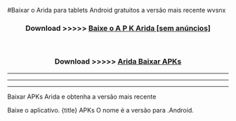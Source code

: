 #Baixar o Arida   para tablets Android gratuitos a versão mais recente wvsnx


<div align="center">
<h3>Download >>>>> <a href="https://pt-web.web.app/?pt= Arida ">Baixe o A P K Arida  [sem anúncios]</a></h3><br>

<h3>Download >>>>> <a href="https://pt-web.web.app/?pt= Arida ">Arida  Baixar APKs</a></h3>
</div>

----------------------------------------------------------

----------------------------------------------------------

----------------------------------------------------------

Baixar APKs Arida  e obtenha a versão mais recente

Baixe o aplicativo. {title} APKs O nome é a versão para .Android.


